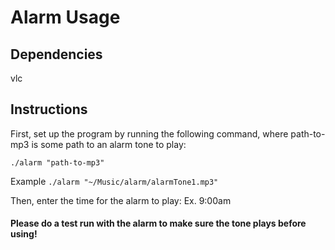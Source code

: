 # Alarm Usage

## Dependencies

vlc

## Instructions

First, set up the program by running the following command, where 
path-to-mp3 is some path to an alarm tone to play: 

`./alarm "path-to-mp3"`

Example `./alarm "~/Music/alarm/alarmTone1.mp3"`

Then, enter the time for the alarm to play: Ex. 9:00am

#### Please do a test run with the alarm to make sure the tone plays before using!
